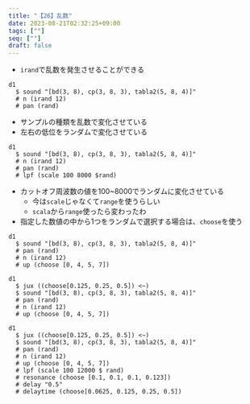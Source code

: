 ```yaml
---
title: "【26】乱数"
date: 2023-08-21T02:32:25+09:00
tags: [""]
seq: [""]
draft: false
---
```


- `irand`で乱数を発生させることができる

```
d1
  $ sound "[bd(3, 8), cp(3, 8, 3), tabla2(5, 8, 4)]"
  # n (irand 12)
  # pan (rand)
```

- サンプルの種類を乱数で変化させている
- 左右の低位をランダムで変化させている

```
d1
  $ sound "[bd(3, 8), cp(3, 8, 3), tabla2(5, 8, 4)]"
  # n (irand 12)
  # pan (rand)
  # lpf (scale 100 8000 $rand)
```

- カットオフ周波数の値を100~8000でランダムに変化させている
  - 今は`scale`じゃなくて`range`を使うらしい
  - `scala`から`range`使ったら変わったわ
- 指定した数値の中から1つをランダムで選択する場合は、`choose`を使う

```
d1
  $ sound "[bd(3, 8), cp(3, 8, 3), tabla2(5, 8, 4)]"
  # pan (rand)
  # n (irand 12)
  # up (choose [0, 4, 5, 7])
```

```
d1
  $ jux ((choose[0.125, 0.25, 0.5]) <~)
  $ sound "[bd(3, 8), cp(3, 8, 3), tabla2(5, 8, 4)]"
  # pan (rand)
  # n (irand 12)
  # up (choose [0, 4, 5, 7])
```

```
d1
  $ jux ((choose[0.125, 0.25, 0.5]) <~)
  $ sound "[bd(3, 8), cp(3, 8, 3), tabla2(5, 8, 4)]"
  # pan (rand)
  # n (irand 12)
  # up (choose [0, 4, 5, 7])
  # lpf (scale 100 12000 $ rand)
  # resonance (choose [0.1, 0.1, 0.1, 0.123])
  # delay "0.5"
  # delaytime (choose[0.0625, 0.125, 0.25, 0.5])
```